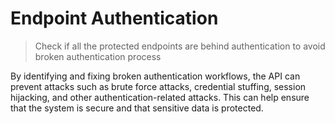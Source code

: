 # Endpoint Authentication

> Check if all the protected endpoints are behind authentication
to avoid broken authentication process

By identifying and fixing broken authentication workflows, the API can prevent attacks such as brute force attacks, credential stuffing, session hijacking, and other authentication-related attacks. This can help ensure that the system is secure and that sensitive data is protected.